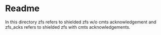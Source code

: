 # Readme

In this directory zfs refers to shielded zfs w/o cmts acknowledgement and zfs_acks refers to shielded zfs with cmts acknowledgements.
